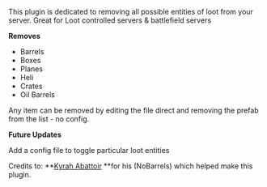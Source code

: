 This plugin is dedicated to removing all possible entities of loot from your server. Great for Loot controlled servers & battlefield servers

**Removes**


* Barrels
* Boxes
* Planes
* Heli
* Crates
* Oil Barrels

Any item can be removed by editing the file direct and removing the prefab from the list - no config.

**Future Updates**

Add a config file to toggle particular loot entities


Credits to: **[Kyrah Abattoir](http://oxidemod.org/plugins/authors/kyrah-abattoir.72612/) **for his (NoBarrels) which helped make this plugin.